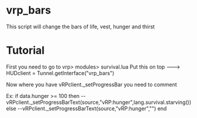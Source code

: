 # vrp_bars

This script will change the bars of life, vest, hunger and thirst

# Tutorial

First you need to go to vrp> modules> survival.lua
Put this on top ---> HUDclient = Tunnel.getInterface("vrp_bars")

Now where you have vRPclient._setProgressBar you need to comment

Ex:
if data.hunger >= 100 then
  --vRPclient._setProgressBarText(source,"vRP:hunger",lang.survival.starving())
else
  --vRPclient._setProgressBarText(source,"vRP:hunger","")
end
